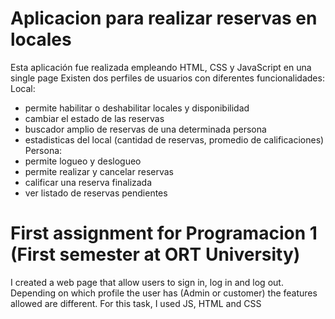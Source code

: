 # Aplicacion para realizar reservas en locales

Esta aplicación fue realizada empleando HTML, CSS y JavaScript en una single page
Existen dos perfiles de usuarios con diferentes funcionalidades:
Local:
- permite habilitar o deshabilitar locales y disponibilidad
- cambiar el estado de las reservas 
- buscador amplio de reservas de una determinada persona
- estadisticas del local (cantidad de reservas, promedio de calificaciones)
Persona:
- permite logueo y deslogueo
- permite realizar y cancelar reservas
- calificar una reserva finalizada
- ver listado de reservas pendientes

# First assignment for Programacion 1 (First semester at ORT University)
I created a web page that allow users to sign in, log in and log out. Depending on which profile the user has (Admin or customer) the features allowed are different. 
For this task, I used JS, HTML and CSS
